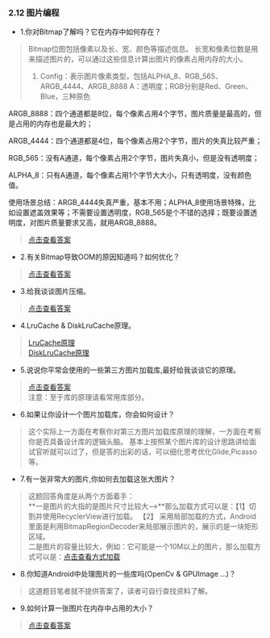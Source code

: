 ### 2.12 图片编程

- 1.你对Bitmap了解吗？它在内存中如何存在？

> Bitmap位图包括像素以及长、宽、颜色等描述信息。
  长宽和像素位数是用来描述图片的，可以通过这些信息计算出图片的像素占用内存的大小。
> 1. Config：表示图片像素类型，包括ALPHA_8、RGB_565、ARGB_4444、ARGB_8888 A：透明度；RGB分别是Red、Green、Blue，三种原色

  ARGB_8888：四个通道都是8位，每个像素占用4个字节，图片质量是最高的，但是占用的内存也是最大的；
  
  ARGB_4444：四个通道都是4位，每个像素占用2个字节，图片的失真比较严重；
  
  RGB_565：没有A通道，每个像素占用2个字节，图片失真小，但是没有透明度；
  
  ALPHA_8：只有A通道，每个像素占用1个字节大大小，只有透明度，没有颜色值。
  
  使用场景总结：ARGB_4444失真严重，基本不用；ALPHA_8使用场景特殊，比如设置遮盖效果等；不需要设置透明度，RGB_565是个不错的选择；既要设置透明度，对图片质量要求又高，就用ARGB_8888。
> [点击查看答案](https://www.cnblogs.com/winter-is-coming/p/9112192.html)

- 2.有关Bitmap导致OOM的原因知道吗？如何优化？

> [点击查看答案](https://blog.csdn.net/u012758088/article/details/70145656)

- 3.给我谈谈图片压缩。

> [点击查看答案](https://blog.csdn.net/u013928412/article/details/80358597)

- 4.LruCache & DiskLruCache原理。

> [LruCache原理](https://www.cnblogs.com/huhx/p/useLruCache.html)  
> [DiskLruCache原理](https://www.cnblogs.com/huhx/p/useDiskLruCache.html)

- 5.说说你平常会使用的一些第三方图片加载库,最好给我谈谈它的原理。

> [点击查看答案](http://www.cnblogs.com/dingxiansen/p/8182479.html)  
> 注意：至于库的原理请看常用库部分。

- 6.如果让你设计一个图片加载库，你会如何设计？

> 这个实际上一方面在考察你对第三方图片加载库原理的理解，一方面在考察你是否具备设计库的逻辑头脑。
> 基本上按照某个图片库的设计思路讲给面试官听就可以过了，但是答的出彩的话，可以细化思考优化Glide,Picasso等。

- 7.有一张非常大的图片,你如何去加载这张大图片？

> 这题回答角度是从两个方面着手：  
> **一是图片的大指的是图片尺寸比较大-->**那么加载方式可以是：【1】切割并使用RecyclerView进行加载。 【2】
> 采用局部加载的方式，Android里面是利用BitmapRegionDecoder来局部展示图片的，展示的是一块矩形区域。  
> 二是图片的容量比较大，例如：它可能是一个10M以上的图片，那么加载方式可以是：[点击查看方式加载](https://www.jianshu.com/p/da754f9fad51)

- 8.你知道Android中处理图片的一些库吗(OpenCv & GPUImage ...)？

> 这道题目笔者就不提供答案了，读者可自行查找资料了解。

- 9.如何计算一张图片在内存中占用的大小？

> [点击查看答案](https://www.cnblogs.com/dasusu/p/9789389.html)
